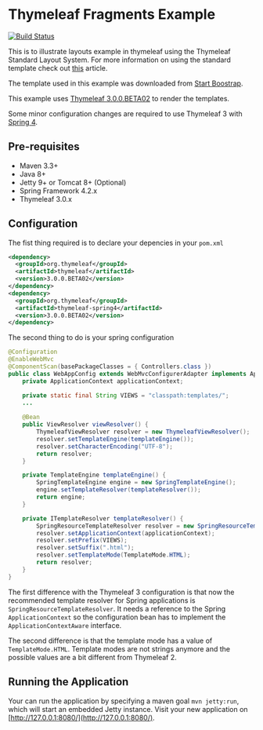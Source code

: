 # Thymeleaf Fragments Example
[![Build Status](https://travis-ci.org/juliuskrah/thymeleaf-fragments-example.svg?branch=master)](https://travis-ci.org/juliuskrah/thymeleaf-fragments-example)

This is to illustrate layouts example in thymeleaf using the Thymeleaf Standard Layout System. For more
information on using the standard template check out [this][layouts-blog] article.

The template used in this example was downloaded from [Start Boostrap][sb-admin 2].

This example uses [Thymeleaf 3.0.0.BETA02][Thymeleaf 3 announcement] to render the templates.

Some minor configuration changes are required to use Thymeleaf 3 with [Spring 4][Spring Framework].

## Pre-requisites
- Maven 3.3+
- Java 8+
- Jetty 9+ or Tomcat 8+ (Optional)
- Spring Framework 4.2.x
- Thymeleaf 3.0.x

## Configuration
The fist thing required is to declare your depencies in your `pom.xml`

```xml
<dependency>
  <groupId>org.thymeleaf</groupId>
  <artifactId>thymeleaf</artifactId>
  <version>3.0.0.BETA02</version>
</dependency>
<dependency>
  <groupId>org.thymeleaf</groupId>
  <artifactId>thymeleaf-spring4</artifactId>
  <version>3.0.0.BETA02</version>
</dependency>
```

The second thing to do is your spring configuration

```java
@Configuration
@EnableWebMvc
@ComponentScan(basePackageClasses = { Controllers.class })
public class WebAppConfig extends WebMvcConfigurerAdapter implements ApplicationContextAware {
	private ApplicationContext applicationContext;

	private static final String VIEWS = "classpath:templates/";
	...
	
	@Bean
	public ViewResolver viewResolver() {
		ThymeleafViewResolver resolver = new ThymeleafViewResolver();
		resolver.setTemplateEngine(templateEngine());
		resolver.setCharacterEncoding("UTF-8");
		return resolver;
	}

	private TemplateEngine templateEngine() {
		SpringTemplateEngine engine = new SpringTemplateEngine();
		engine.setTemplateResolver(templateResolver());
		return engine;
	}

	private ITemplateResolver templateResolver() {
		SpringResourceTemplateResolver resolver = new SpringResourceTemplateResolver();
		resolver.setApplicationContext(applicationContext);
		resolver.setPrefix(VIEWS);
		resolver.setSuffix(".html");
		resolver.setTemplateMode(TemplateMode.HTML);
		return resolver;
	}
}
```

The first difference with the Thymeleaf 3 configuration is that now the recommended template resolver for Spring applications is 
`SpringResourceTemplateResolver`. It needs a reference to the Spring `ApplicationContext` so the configuration bean has to implement 
the `ApplicationContextAware` interface.

The second difference is that the template mode has a value of `TemplateMode.HTML`. Template modes are not strings anymore and the 
possible values are a bit different from Thymeleaf 2.

## Running the Application
Your can run the application by specifying a maven goal `mvn jetty:run`, which will start an embedded Jetty instance.
Visit your new application on [http://127.0.0.1:8080/](http://127.0.0.1:8080/).



[layouts-blog]: http://www.thymeleaf.org/doc/articles/layouts.html
[sb-admin 2]: http://startbootstrap.com/template-overviews/sb-admin-2/
[Thymeleaf 3 announcement]: http://forum.thymeleaf.org/Thymeleaf-3-0-0-BETA02-just-published-td4029538.html
[Spring Framework]: http://projects.spring.io/spring-framework/
